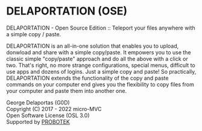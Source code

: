 # DELAPORTATION (OSE)
DELAPORTATION - Open Source Edition :: Teleport your files anywhere with a simple copy / paste.

DELAPORTATION is an all-in-one solution that enables you to upload, donwload and share with a simple copy/paste. It empowers you to use the classic simple "copy/paste" approach and do all the above with a click or two. That's right, no more strange configurations, special menus, difficult to use apps and dozens of logins. Just a simple copy and paste! So practically, DELAPORTATION extends the functionality of the copy and paste commands on your computer end gives you the flexibility 
to copy files from your computer and paste them into another one.

George Delaportas (G0D)  
Copyright (C) 2017 - 2022 micro-MVC  
Open Software License (OSL 3.0)  
Supported by [PROBOTEK](https://probotek.eu/)  